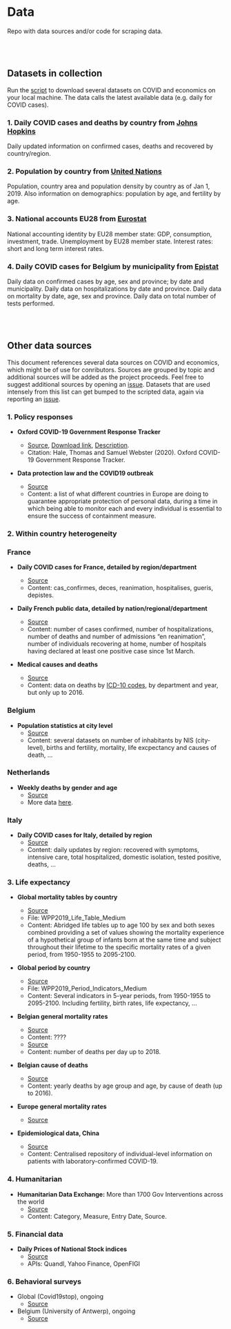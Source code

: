 # Data
Repo with data sources and/or code for scraping data.

</br>
</br>

## Datasets in collection
Run the [script](https://github.com/Learning-from-the-curve/Data/blob/master/Get_data.ipynb) to download several datasets on COVID and economics on your local machine. 
The data calls the latest available data (e.g. daily for COVID cases).

### 1. Daily COVID cases and deaths by country from [Johns Hopkins](https://github.com/CSSEGISandData/COVID-19/tree/master/csse_covid_19_data/csse_covid_19_time_series) 
Daily updated information on confirmed cases, deaths and recovered by country/region.

### 2. Population by country from [United Nations](https://population.un.org/wpp/Download/Standard/CSV/) 
Population, country area and population density by country as of Jan 1, 2019.
Also information on demographics: population by age, and fertility by age.

### 3. National accounts EU28 from [Eurostat](https://ec.europa.eu/eurostat/web/population-demography-migration-projections/data/database) 
National accounting identity by EU28 member state: GDP, consumption, investment, trade.
Unemployment by EU28 member state.
Interest rates: short and long term interest rates.

### 4. Daily COVID cases for Belgium by municipality from [Epistat](https://epistat.wiv-isp.be/covid/)
Daily data on confirmed cases by age, sex and province; by date and municipality.
Daily data on hospitalizations by date and province.
Daily data on mortality by date, age, sex and province.
Daily data on total number of tests performed.

</br>
</br>

## Other data sources

This document references several data sources on COVID and economics, which might be of use for conributors.
Sources are grouped by topic and additional sources will be added as the project proceeds. 
Feel free to suggest additional sources by opening an [issue](https://github.com/Learning-from-the-curve/Data/issues).
Datasets that are used intensely from this list can get bumped to the scripted data, again via reporting an [issue](https://github.com/Learning-from-the-curve/Data/issues).

### 1. Policy responses
- **Oxford COVID-19 Government Response Tracker**
  - [Source](https://www.bsg.ox.ac.uk/research/research-projects/oxford-covid-19-government-response-tracker), [Download link](https://www.bsg.ox.ac.uk/sites/default/files/OxCGRT_Download_latest_data.xlsx), [Description](https://www.bsg.ox.ac.uk/sites/default/files/2020-03/BSG-WP-2020-031-v2.0.pdf).
  - Citation: Hale, Thomas and Samuel Webster (2020). Oxford COVID-19 Government Response Tracker.
  
- **Data protection law and the COVID19 outbreak**
  - [Source](https://lsts.research.vub.be/en/data-protection-law-and-the-covid-19-outbreak)
  - Content: a list of what different countries in Europe are doing to guarantee appropriate protection of personal data, during a time in which being able to monitor each and every individual is essential to ensure the success of containment measure. 


### 2. Within country heterogeneity
### France
-	**Daily COVID cases for France, detailed by region/department** 
    - [Source](https://github.com/opencovid19-fr/data/blob/master/README.en.md)
    - Content: cas_confirmes, deces, reanimation, hospitalises, gueris, depistes.
  
-	**Daily French public data, detailed by nation/regional/department**
    - [Source](https://geodes.santepubliquefrance.fr/#c=indicator&f=0&i=covid_hospit.hosp&s=2020-03-26&t=a01&view=map2) 
    - Content: number of cases confirmed, number of hospitalizations, number of deaths and number of admissions “en reanimation”, number of individuals recovering at home, number of hospitals having declared at least one positive case since 1st March.

-	**Medical causes and deaths**
    - [Source](https://www.cepidc.inserm.fr/causes-medicales-de-deces/interroger-les-donnees-de-mortalite)
    - Content: data on deaths by [ICD-10 codes](https://icd.who.int/browse10/2008/fr), by department and year, but only up to 2016.

### Belgium
- **Population statistics at city level** 
    - [Source](https://statbel.fgov.be/en/themes/population/structure-population)
    - Content: several datasets on number of inhabitants by NIS (city-level), births and fertility, mortality, life excpectancy and causes of death, ...


### Netherlands
- **Weekly deaths by gender and age**
    - [Source](https://opendata.cbs.nl/#/CBS/nl/dataset/70895ned/table?dl=35477)
    - More data [here](https://opendata.cbs.nl/portal.html?_la=nl&_catalog=CBS&tableId=70895ned&_theme=75).
 
 
### Italy
- **Daily COVID cases for Italy, detailed by region**
    - [Source](https://github.com/pcm-dpc/COVID-19/tree/master/dati-regioni)
    - Content: daily updates by region: recovered with symptoms, intensive care, total hospitalized, domestic isolation, tested positive, deaths, ...


### 3. Life expectancy
-	**Global mortality tables by country**
    - [Source](https://population.un.org/wpp/Download/Standard/CSV/)
    - File: WPP2019_Life_Table_Medium
    - Content: Abridged life tables up to age 100 by sex and both sexes combined providing a set of values showing the 
    mortality experience of a hypothetical group of infants born at the same time and subject throughout their lifetime 
    to the specific mortality rates of a given period, from 1950-1955 to 2095-2100.
    
-	**Global period by country**
    - [Source](https://population.un.org/wpp/Download/Standard/CSV/)
    - File: WPP2019_Period_Indicators_Medium
    - Content: Several indicators in 5-year periods, from 1950-1955 to 2095-2100. 
    Including fertility, birth rates, life expectancy, ...
    
-	**Belgian general mortality rates**
    - [Source](https://epistat.wiv-isp.be/momo/)
    - Content: ????
    - [Source](https://statbel.fgov.be/en/open-data/number-deaths-day)
    - Content: number of deaths per day up to 2018.
  
-	**Belgian cause of deaths**
    - [Source](https://statbel.fgov.be/en/themes/population/mortality-life-expectancy-and-causes-death/causes-death#figures)
    - Content: yearly deaths by age group and age, by cause of death (up to 2016).
  
-	**Europe general mortality rates**
    - [Source](http://www.euromomo.eu)
  
-	**Epidemiological data, China**
    - [Source](https://www.thelancet.com/journals/laninf/article/PIIS1473-3099(20)30119-5/fulltext)
    - Content: Centralised repository of individual-level information on patients with laboratory-confirmed COVID-19.


### 4. Humanitarian
-	**Humanitarian Data Exchange:** More than 1700 Gov Interventions across the world
    - [Source](https://data.humdata.org/dataset/acaps-covid19-government-measures-dataset)
    - Content: Category, Measure, Entry Date, Source.
 
 
### 5. Financial data
-	**Daily Prices of National Stock indices**
    - [Source](https://finance.yahoo.com/world-indices/)
    -	APIs: Quandl, Yahoo Finance, OpenFIGI


### 6. Behavioral surveys
- Global (Covid19stop), ongoing
    - [Source](https://www.covid19stop.org/survey)
- Belgium (University of Antwerp), ongoing
    - [Source](https://www.tijd.be/dossiers/coronavirus/34-doden-aantal-ziekenhuisopnames-daalt-voor-tweede-dag-op-rij/10216380.html)
